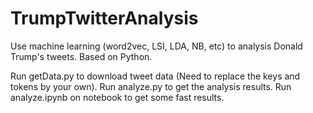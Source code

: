# TrumpTwitterAnalysis
Use machine learning (word2vec, LSI, LDA, NB, etc) to analysis Donald Trump's tweets. Based on Python.

Run getData.py to download tweet data (Need to replace the keys and tokens by your own).
Run analyze.py to get the analysis results.
Run analyze.ipynb on notebook to get some fast results.
